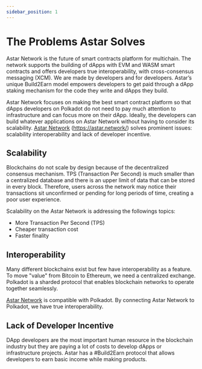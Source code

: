 ```yaml
---
sidebar_position: 1
---
```


# The Problems Astar Solves

[Astar Network]: https://astar.network/

Astar Network is the future of smart contracts platform for multichain. The network supports the building of dApps with EVM and WASM smart contracts and offers developers true interoperability, with cross-consensus messaging (XCM). We are made by developers and for developers. Astar’s unique Build2Earn model empowers developers to get paid through a dApp staking mechanism for the code they write and dApps they build.

Astar Network focuses on making the best smart contract platform so that dApps developers on Polkadot do not need to pay much attention to infrastructure and can focus more on their dApp. Ideally, the developers can build whatever applications on Astar Network without having to consider its scalability. [Astar Network] (https://astar.network/) solves prominent issues: scalability
interoperability and lack of developer incentive.

## Scalability

Blockchains do not scale by design because of the decentralized consensus mechanism. TPS (Transaction Per Second) is much smaller than a centralized database and there is an upper limit of data that can be stored in every block. Therefore, users across the network may notice their transactions sit unconfirmed or pending for long periods of time, creating a poor user experience.

Scalability on the Astar Network is addressing the followings topics:

- More Transaction Per Second (TPS)
- Cheaper transaction cost
- Faster finality

## Interoperability

Many different blockchains exist but few have interoperability as a feature. To move "value" from Bitcoin to Ethereum, we need a centralized exchange. Polkadot is a sharded protocol that enables blockchain networks to operate together seamlessly.

[Astar Network] is compatible with Polkadot. By connecting Astar Network to Polkadot, we have true interoperability.

## Lack of Developer Incentive
 DApp developers are the most important human resource in the blockchain industry but they are paying a lot of costs to develop dApps or infrastructure projects. Astar has a #Build2Earn protocol that allows developers to earn basic income while making products.